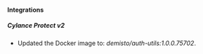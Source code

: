 
#### Integrations

##### Cylance Protect v2

- Updated the Docker image to: *demisto/auth-utils:1.0.0.75702*.

